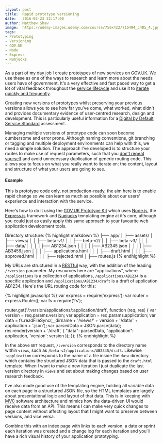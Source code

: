 ```yaml
---
layout: post
title:  Rapid prototype versioning
date:   2016-02-23 22:17:00
author: Matthew Shaw
image:  https://udemy-images.udemy.com/course/750x422/715494_c405_4.jpg
tags:
- Prototyping
- Versioning
- GOV.UK
- Node
- Express
- Nunjucks
---
```

As a part of my day job I create prototypes of new services on [GOV.UK](https://www.gov.uk/). We use these as one of the ways to research and learn more about the needs users have of government. It's a very effective and fast paced way to get a lot of vital feedback throughout the [service lifecycle](https://www.gov.uk/service-manual/phases) and use it to [iterate quickly and frequently](https://www.gov.uk/design-principles#fifth).

Creating new versions of prototypes whilst preserving your previous versions allows you to see how far you've come, what worked, what didn't and provides documentary evidence of user-centred research, design and development. This is particularly useful information for a [Digital by Default Service Standard](https://www.gov.uk/service-manual/digital-by-default) assessment.

Managing multiple versions of prototype code can soon become cumbersome and error prone. Although naming conventions, git branching or tagging and multiple deployment environments can help with this, we need a simple solution. The approach I've developed is to structure your routes to make use of request parameters, such that you [don't repeat yourself](https://en.wikipedia.org/wiki/Don%27t_repeat_yourself) and avoid unnecessary duplication of generic routing code. This allows you to focus on what you really want to iterate on; the content, layout and structure of what your users are going to see.

#### Example

This is prototype code only, not production-ready, the aim here is to enable rapid change so we can learn as much as possible about our users' experience and interaction with the service.

Here's how to do it using the [GOV.UK Prototype Kit](https://github.com/alphagov/govuk_prototype_kit) which uses [Node.js](https://nodejs.org/en/), the [Express.js](http://expressjs.com/) framework and [Nunjucks](https://mozilla.github.io/nunjucks/) templating engine at it's core, although you could just as easily apply this same approach to your favourite web application development tools.

Directory structure:
{% highlight markdown %}
├── app/
│   ├── assets/
│   ├── views/
│   │   ├── beta-v1/
│   │   ├── beta-v2/
│   │   ├── beta-v3/
│   │   │   ├── data/
│   │   │   |   ├── AB1234.json
│   │   │   |   ├── AB2345.json
│   │   │   |   ├── AB3456.json
│   │   │   ├── applications.html
│   │   │   ├── draft.html
│   │   │   ├── approved.html
│   │   │   ├── rejected.html
│   ├── routes.js
{% endhighlight %}

My URLs are structured in a [RESTful](http://www.vinaysahni.com/best-practices-for-a-pragmatic-restful-api#restful) way, with the addition of the leading `/:version` parameter. My resources here are "applications", where `/applications` is a collection of applications, `/applications/AB1234` is a specific application and `/applications/AB1234/draft` is a draft of application AB1234. Here's the URL routing code for this:

{% highlight javascript %}
var express = require('express');
var router = express.Router();
var fs = require('fs');

router.get('/:version/applications/:application/draft', function (req, res) {
  var version = req.params.version;
  var application = req.params.application;
  var data = fs.readFileSync(__dirname + '/views/' + version + '/data/' + application + '.json');
  var parsedData = JSON.parse(data);
  res.render(version + '/draft', { "data": parsedData, "application": application, 'version': version });
});
{% endhighlight %}

In the above `GET` request, `/:version` corresponds to the directory name within `views`, such as `/beta-v2/applications/AB2345/draft`. Likewise `:application` corresponds to the name of a file inside the `data` directory which contains the structured JSON data that is passed to the `draft.html` template. When I want to make a new iteration I just duplicate the last version directory in `views` and set about making changes based on user research feedback.

I've also made good use of the templating engine, holding all variable data on each page in a structured JSON file, so the HTML templates are largely about presentational logic and layout of that data. This is in keeping with [MVC](https://en.wikipedia.org/wiki/Model%E2%80%93view%E2%80%93controller) software architecture and mimics how the data-driven UI would receive data from an API. This means I can make very quick changes to page content without affecting layout that I might want to preserve between versions, and vice versa.

Combine this with an index page with links to each version, a date or sprint each iteration was created and a change log for each iteration and you'll have a rich visual history of your application prototyping.
